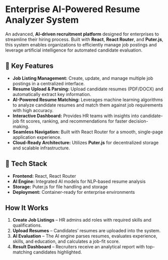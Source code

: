 

<body>
  <h1>Enterprise AI-Powered Resume Analyzer System</h1>
  <p>
    An advanced, <strong>AI-driven recruitment platform</strong> designed for enterprises to streamline their hiring process.
    Built with <strong>React</strong>, <strong>React Router</strong>, and <strong>Puter.js</strong>, this system enables
    organizations to efficiently manage job postings and leverage artificial intelligence for automated candidate evaluation.
  </p>

  <h2>🔑 Key Features</h2>
  <ul>
    <li><strong>Job Listing Management:</strong> Create, update, and manage multiple job postings in a centralized interface.</li>
    <li><strong>Resume Upload & Parsing:</strong> Upload candidate resumes (PDF/DOCX) and automatically extract key information.</li>
    <li><strong>AI-Powered Resume Matching:</strong> Leverages machine learning algorithms to analyze candidate resumes and match them against job requirements with high accuracy.</li>
    <li><strong>Interactive Dashboard:</strong> Provides HR teams with insights into candidate-job fit scores, ranking, and recommendations for faster decision-making.</li>
    <li><strong>Seamless Navigation:</strong> Built with React Router for a smooth, single-page application experience.</li>
    <li><strong>Cloud-Ready Architecture:</strong> Utilizes <strong>Puter.js</strong> for decentralized storage and scalable infrastructure.</li>
  </ul>

  <h2>🚀 Tech Stack</h2>
  <ul>
    <li><strong>Frontend:</strong> React, React Router</li>
    <li><strong>AI Engine:</strong> Integrated AI models for NLP-based resume analysis</li>
    <li><strong>Storage:</strong> Puter.js for file handling and storage</li>
    <li><strong>Deployment:</strong> Container-ready for enterprise environments</li>
  </ul>

  <h2> How It Works</h2>
  <ol>
    <li><strong>Create Job Listings</strong> – HR admins add roles with required skills and qualifications.</li>
    <li><strong>Upload Resumes</strong> – Candidates’ resumes are uploaded into the system.</li>
    <li><strong>AI Evaluation</strong> – The AI engine parses resumes, evaluates experience, skills, and education, and calculates a job-fit score.</li>
    <li><strong>Result Dashboard</strong> – Recruiters receive an analytical report with top-matching candidates highlighted.</li>
  </ol>
</body>
</html>


